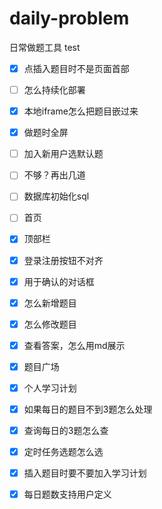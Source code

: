 # daily-problem
日常做题工具
test

-[x] 点插入题目时不是页面首部

-[ ] 怎么持续化部署
-[x] 本地iframe怎么把题目嵌过来
-[x] 做题时全屏
-[ ] 加入新用户选默认题
-[ ] 不够？再出几道
-[ ] 数据库初始化sql
-[ ] 首页
 
-[x] 顶部栏
-[x] 登录注册按钮不对齐
-[x] 用于确认的对话框
-[x] 怎么新增题目
-[x] 怎么修改题目
-[x] 查看答案，怎么用md展示
-[x] 题目广场
-[x] 个人学习计划
-[x] 如果每日的题目不到3题怎么处理
-[x] 查询每日的3题怎么查
-[x] 定时任务选题怎么选
-[x] 插入题目时要不要加入学习计划
-[x] 每日题数支持用户定义 

